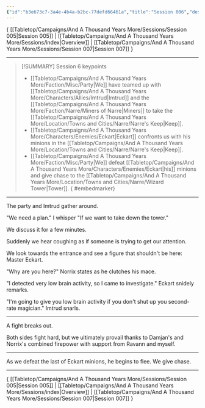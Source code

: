 ```yaml
---
{"id":"b3e673c7-3a4e-4b4a-b2bc-77defd66461a","title":"Session 006","description":"Session 6","publish":true,"date_created":"Saturday, June 10th 2023, 12:51:38 pm","date_modified":"Friday, April 19th 2024, 4:01:33 pm","cssclasses":["mado-heading"],"path":"Tabletop/Campaigns/And A Thousand Years More/Sessions/Session 006.md","permalink":"/tabletop/campaigns/and-a-thousand-years-more/sessions/session-006/","PassFrontmatter":true}
---
```



{ [[Tabletop/Campaigns/And A Thousand Years More/Sessions/Session 005\|Session 005]] | [[Tabletop/Campaigns/And A Thousand Years More/Sessions/index\|Overview]] | [[Tabletop/Campaigns/And A Thousand Years More/Sessions/Session 007\|Session 007]] }

---

> [!SUMMARY] Session 6 keypoints
> - [[Tabletop/Campaigns/And A Thousand Years More/Faction/Misc/Party\|We]] have teamed up with [[Tabletop/Campaigns/And A Thousand Years More/Characters/Allies/Imtrud\|Imtrud]] and the [[Tabletop/Campaigns/And A Thousand Years More/Faction/Narre/Miners of Narre\|Miners]] to take the [[Tabletop/Campaigns/And A Thousand Years More/Location/Towns and Cities/Narre/Narre's Keep\|Keep]].
> - [[Tabletop/Campaigns/And A Thousand Years More/Characters/Enemies/Eckart\|Eckart]] confronts us with his minions in the [[Tabletop/Campaigns/And A Thousand Years More/Location/Towns and Cities/Narre/Narre's Keep\|Keep]].
> - [[Tabletop/Campaigns/And A Thousand Years More/Faction/Misc/Party\|We]] defeat [[Tabletop/Campaigns/And A Thousand Years More/Characters/Enemies/Eckart\|his]] minions and give chase to the [[Tabletop/Campaigns/And A Thousand Years More/Location/Towns and Cities/Narre/Wizard Tower\|Tower]].
{ #embedmarker}


---

The party and Imtrud gather around.

"We need a plan." I whisper "If we want to take down the tower."

We discuss it for a few minutes.

Suddenly we hear coughing as if someone is trying to get our attention.

We look towards the entrance and see a figure that shouldn't be here: Master Eckart.

"Why are you here?" Norrix states as he clutches his mace.

"I detected very low brain activity, so I came to investigate." Eckart snidely remarks.

"I'm going to give you low brain activity if you don't shut up you second-rate magician." Imtrud snarls.

---

A fight breaks out.

Both sides fight hard, but we ultimately provail thanks to Damjan's and Norrix's combined firepower with support from Ravann and myself.

---

As we defeat the last of Eckart minions, he begins to flee. We give chase.

---

{ [[Tabletop/Campaigns/And A Thousand Years More/Sessions/Session 005\|Session 005]] | [[Tabletop/Campaigns/And A Thousand Years More/Sessions/index\|Overview]] | [[Tabletop/Campaigns/And A Thousand Years More/Sessions/Session 007\|Session 007]] }
